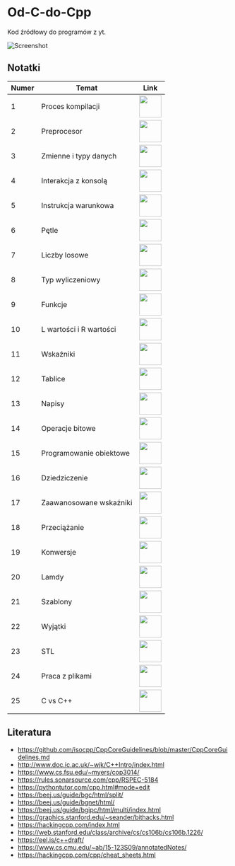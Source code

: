# Od-C-do-Cpp

Kod źródłowy do programów z yt.

![Screenshot](https://user-images.githubusercontent.com/37275728/185892086-8dd25866-7b5d-41a3-81c1-bee07c8c88f7.png)

## Notatki

| Numer | Temat | Link |
| --- | --- | --- |
| 1 | Proces kompilacji | <a href="https://github.com/djeada/Od-C-do-Cpp/blob/master/notatki/01_proces_kompilacji.md"><img src="https://img.icons8.com/color/344/markdown.png" height="50" /> </a> | 
| 2 | Preprocesor | <a href="https://github.com/djeada/Od-C-do-Cpp/blob/master/notatki/02_preprocesor.md"><img src="https://img.icons8.com/color/344/markdown.png" height="50" /> </a> | 
| 3 | Zmienne i typy danych | <a href="https://github.com/djeada/Od-C-do-Cpp/blob/master/notatki/03_zmienne_i_typy_danych.md"><img src="https://img.icons8.com/color/344/markdown.png" height="50" /> </a> | 
| 4 | Interakcja z konsolą | <a href="https://github.com/djeada/Od-C-do-Cpp/blob/master/notatki/04_interakcja_z_konsola.md"><img src="https://img.icons8.com/color/344/markdown.png" height="50" /> </a> | 
| 5 | Instrukcja warunkowa | <a href="https://github.com/djeada/Od-C-do-Cpp/blob/master/notatki/05_instrukcja_warunkowa.md"><img src="https://img.icons8.com/color/344/markdown.png" height="50" /> </a> | 
| 6 | Pętle | <a href="https://github.com/djeada/Od-C-do-Cpp/blob/master/notatki/06_petle.md"><img src="https://img.icons8.com/color/344/markdown.png" height="50" /> </a> | 
| 7 | Liczby losowe | <a href="https://github.com/djeada/Od-C-do-Cpp/blob/master/notatki/07_liczby_losowe.md"><img src="https://img.icons8.com/color/344/markdown.png" height="50" /> </a> | 
| 8 | Typ wyliczeniowy | <a href="https://github.com/djeada/Od-C-do-Cpp/blob/master/notatki/08_typ_wyliczeniowy.md"><img src="https://img.icons8.com/color/344/markdown.png" height="50" /> </a> | 
| 9 | Funkcje | <a href="https://github.com/djeada/Od-C-do-Cpp/blob/master/notatki/09_funkcje.md"><img src="https://img.icons8.com/color/344/markdown.png" height="50" /> </a> | 
| 10 | L wartości i R wartości | <a href="https://github.com/djeada/Od-C-do-Cpp/blob/master/notatki/10_l_wartosci_r_wartosci.md"><img src="https://img.icons8.com/color/344/markdown.png" height="50" /> </a> | 
| 11 | Wskaźniki | <a href="https://github.com/djeada/Od-C-do-Cpp/blob/master/notatki/11_wskazniki.md"><img src="https://img.icons8.com/color/344/markdown.png" height="50" /> </a> | 
| 12 | Tablice | <a href="https://github.com/djeada/Od-C-do-Cpp/blob/master/notatki/12_tablice.md"><img src="https://img.icons8.com/color/344/markdown.png" height="50" /> </a> | 
| 13 | Napisy | <a href="https://github.com/djeada/Od-C-do-Cpp/blob/master/notatki/13_napisy.md"><img src="https://img.icons8.com/color/344/markdown.png" height="50" /> </a> | 
| 14 | Operacje bitowe | <a href="https://github.com/djeada/Od-C-do-Cpp/blob/master/notatki/14_operacje_bitowe.md"><img src="https://img.icons8.com/color/344/markdown.png" height="50" /> </a> | 
| 15 | Programowanie obiektowe | <a href="https://github.com/djeada/Od-C-do-Cpp/blob/master/notatki/15_programowanie_obietkowe.md"><img src="https://img.icons8.com/color/344/markdown.png" height="50" /> </a> | 
| 16 | Dziedziczenie | <a href="https://github.com/djeada/Od-C-do-Cpp/blob/master/notatki/16_dziedziczenie.md"><img src="https://img.icons8.com/color/344/markdown.png" height="50" /> </a> | 
| 17 | Zaawanosowane wskaźniki | <a href="https://github.com/djeada/Od-C-do-Cpp/blob/master/notatki/17_zaawansowane_wskaźniki.md"><img src="https://img.icons8.com/color/344/markdown.png" height="50" /> </a> | 
| 18 | Przeciążanie | <a href="https://github.com/djeada/Od-C-do-Cpp/blob/master/notatki/18_przeciazanie.md"><img src="https://img.icons8.com/color/344/markdown.png" height="50" /> </a> | 
| 19 | Konwersje | <a href="https://github.com/djeada/Od-C-do-Cpp/blob/master/notatki/19_konwersje.md"><img src="https://img.icons8.com/color/344/markdown.png" height="50" /> </a> | 
| 20 | Lamdy | <a href="https://github.com/djeada/Od-C-do-Cpp/blob/master/notatki/20_lamdy.md"><img src="https://img.icons8.com/color/344/markdown.png" height="50" /> </a> | 
| 21 | Szablony | <a href="https://github.com/djeada/Od-C-do-Cpp/blob/master/notatki/21_szablony.md"><img src="https://img.icons8.com/color/344/markdown.png" height="50" /> </a> | 
| 22 | Wyjątki | <a href="https://github.com/djeada/Od-C-do-Cpp/blob/master/notatki/22_wyjatki.md"><img src="https://img.icons8.com/color/344/markdown.png" height="50" /> </a> | 
| 23 | STL | <a href="https://github.com/djeada/Od-C-do-Cpp/blob/master/notatki/23_stl.md"><img src="https://img.icons8.com/color/344/markdown.png" height="50" /> </a> | 
| 24 | Praca z plikami | <a href="https://github.com/djeada/Od-C-do-Cpp/blob/master/notatki/24_praca_z_plikami.md"><img src="https://img.icons8.com/color/344/markdown.png" height="50" /> </a> | 
| 25 | C vs C++ | <a href="https://github.com/djeada/Od-C-do-Cpp/blob/master/notatki/25_c_vs_cpp.md"><img src="https://img.icons8.com/color/344/markdown.png" height="50" /> </a> | 

## Literatura

- https://github.com/isocpp/CppCoreGuidelines/blob/master/CppCoreGuidelines.md
- http://www.doc.ic.ac.uk/~wjk/C++Intro/index.html
- https://www.cs.fsu.edu/~myers/cop3014/
- https://rules.sonarsource.com/cpp/RSPEC-5184
- https://pythontutor.com/cpp.html#mode=edit
- https://beej.us/guide/bgc/html/split/
- https://beej.us/guide/bgnet/html/
- https://beej.us/guide/bgipc/html/multi/index.html
- https://graphics.stanford.edu/~seander/bithacks.html
- https://hackingcpp.com/index.html
- https://web.stanford.edu/class/archive/cs/cs106b/cs106b.1226/
- https://eel.is/c++draft/
- https://www.cs.cmu.edu/~ab/15-123S09/annotatedNotes/
- https://hackingcpp.com/cpp/cheat_sheets.html

